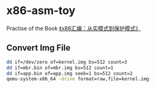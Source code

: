 # x86-asm-toy
Practise of the Book [《x86汇编：从实模式到保护模式》](https://book.douban.com/subject/20492528//)

## Convert Img File
```sh
dd if=/dev/zero of=kernel.img bs=512 count=3
dd if=mbr.bin of=mbr.img bs=512 count=1
dd if=app.bin of=app.img seek=1 bs=512 count=2
qemu-system-x86_64 -drive format=raw,file=kernel.img
```


